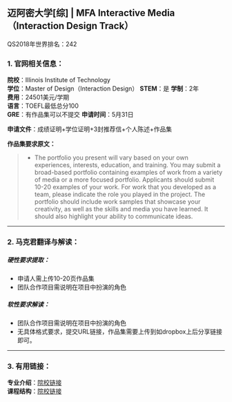 ## 迈阿密大学[综] | MFA Interactive Media（Interaction Design Track）


QS2018年世界排名：242


### 1. 官网相关信息：

**院校**：Illinois Institute of Technology   
**学位**：Master of Design（Interaction Design）
**STEM**：是 
**学制**：2年  
**费用**：24501美元/学期  
**语言**：TOEFL最低总分100   
**GRE**：有作品集可以不提交 
**申请时间**：5月31日
  
**申请文件**：成绩证明+学位证明+3封推荐信+个人陈述+作品集

**作品集要求原文：**   

> - The portfolio you present will vary based on your own experiences, interests, education, and training. You may submit a broad-based portfolio containing examples of work from a variety of media or a more focused portfolio. Applicants should submit 10-20 examples of your work. For work that you developed as a team, please indicate the role you played in the project. The portfolio should include work samples that showcase your creativity, as well as the skills and media you have learned. It should also highlight your ability to communicate ideas.





---


### 2. 马克君翻译与解读：

##### 硬性要求提取：
- 申请人需上传10-20页作品集
- 团队合作项目需说明在项目中扮演的角色


##### 软性要求解读：
- 团队合作项目需说明在项目中扮演的角色
- 无具体格式要求，提交URL链接，作品集需要上传到如dropbox上后分享链接即可。



---


### 3. 有用链接：

**专业介绍**：[院校链接](https://interactive.miami.edu/)  
**课程结构**：[院校链接](https://interactive.miami.edu/)
